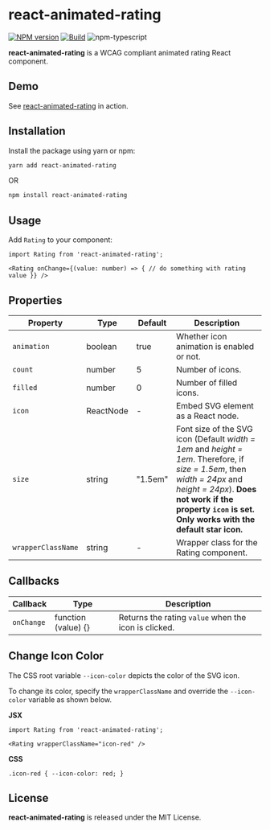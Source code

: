 # react-animated-rating

[![NPM version][npm-image]][npm-url]
[![Build][github-build]][github-build-url]
![npm-typescript]

**react-animated-rating** is a WCAG compliant animated rating React component.

## Demo

See  [react-animated-rating](https://react-animated-rating.netlify.app/)  in action.

## Installation

Install the package using yarn or npm:

```bash
yarn add react-animated-rating
```

OR

```bash
npm install react-animated-rating
```

## Usage

Add `Rating` to your component:

```
import Rating from 'react-animated-rating';

<Rating onChange={(value: number) => { // do something with rating value }} />
```

## Properties

| Property | Type | Default | Description |
|--|--|--|--|
| `animation` | boolean | true | Whether icon animation is enabled or not. |
| `count` | number | 5 | Number of icons. |
| `filled` | number | 0 | Number of filled icons. |
| `icon` | ReactNode | - | Embed SVG element as a React node. |
| `size` | string | "1.5em" | Font size of the SVG icon (Default *width = 1em* and *height = 1em*. Therefore, if *size = 1.5em*, then *width = 24px* and *height = 24px*). **Does not work if the property `icon` is set. Only works with the default star icon.** |
| `wrapperClassName` | string | - | Wrapper class for the Rating component. |

## Callbacks

| Callback | Type | Description |
|--|--|--|
| `onChange` | function (value) {} | Returns the rating `value` when the icon is clicked. |

## Change Icon Color

The CSS root variable `--icon-color` depicts the color of the SVG icon. 

To change its color, specify the `wrapperClassName` and override the `--icon-color` variable as shown below.

**JSX**
```
import Rating from 'react-animated-rating';

<Rating wrapperClassName="icon-red" />
```

**CSS**
```
.icon-red { --icon-color: red; }
```

## License

**react-animated-rating** is released under the MIT License.


[npm-url]: https://www.npmjs.com/package/react-animated-rating
[npm-image]: https://img.shields.io/npm/v/react-animated-rating
[github-build]: https://github.com/sandra-lewis/react-animated-rating/actions/workflows/publish.yml/badge.svg
[github-build-url]: https://github.com/sandra-lewis/react-animated-rating/actions/workflows/publish.yml
[npm-typescript]: https://img.shields.io/npm/types/react-animated-rating